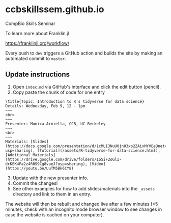 # ccbskillssem.github.io
CompBio Skills Seminar


To learn more about Franklin.jl

https://franklinjl.org/workflow/

Every push to `dev` triggers a GitHub action and builds the site by making an automated commit to `master`.


## Update instructions

1. Open `index.md` via GitHub's interface and click the edit button (pencil).
2. Copy paste the chunk of code for one entry

```
\title{Topic: Introduction to R's tidyverse for data science}
Details: Wednesday, Feb 9, 12 - 1pm
~~~
<br>
~~~
Presenter: Monica Arniella, CCB, UC Berkeley
~~~
<br>
~~~
Materials: [Slides](https://docs.google.com/presentation/d/1cMLI3NuU0jn03xp2ZAixMYVEeDnet4zVgma_zHWl_QY/edit?usp=sharing), [Tutorial](/assets/R-tidyverse-for-data-science.html), [Additional Materials](https://drive.google.com/drive/folders/1o5iF2oGlI-drKEK4Fa2z4R0S9Cg8vaeJ?usp=sharing), [Video](https://youtu.be/UuTM5Bk6CY8)
```

3. Update with the new presenter info.
4. Commit the changes!
5. See other examples for how to add slides/materials into the `_assets` directory and link to them in an entry.


The website will then be rebuilt and changed live after a few minutes (<5 minutes, check with an incognito mode browser window to see changes in case the website is cached on your computer).
